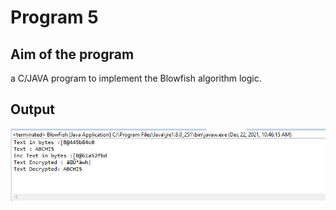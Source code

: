 # Program 5

## Aim of the program
a C/JAVA program to implement the Blowfish algorithm logic.

## Output
![output](program5_Output.png)
